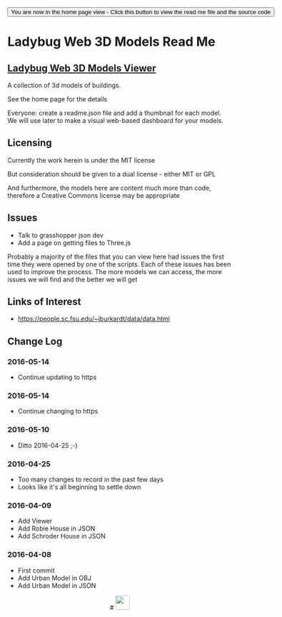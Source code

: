 <span style=display:none; >
[You are now in a GitHub source code view - click this link to view the home page]
( https://ladybug-tools.github.io/3d-models/ "View file as a web page." ) </span>
<input type=button onclick=window.location.href='https://github.com/ladybug-tools/3d-models/';
value='You are now in the home page view - Click this button to view the read me file and the source code' >

Ladybug Web 3D Models Read Me
===

## [Ladybug Web 3D Models Viewer]( https://ladybug-tools.github.io/3d-models/ )

A collection of 3d models of buildings.

See the home page for the details

Everyone: create a readme.json file and add a thumbnail for each model. We will use later to make a visual web-based dashboard for your models.


## Licensing

Currently the work herein is under the MIT license

But consideration should be given to a dual license - either MIT or GPL

And furthermore, the models here are content much more than code, therefore a Creative Commons license may be appropriate

## Issues

* Talk to grasshopper json dev
* Add a page on getting files to Three.js

Probably a majority of the files that you can view here had issues the first time they were opened by one of the scripts.
Each of these issues has been used to improve the process.
The more models we can access, the more issues we will find and the better we will get


## Links of Interest

* https://people.sc.fsu.edu/~jburkardt/data/data.html


## Change Log

### 2016-05-14

* Continue updating to https

### 2016-05-14

* Continue changing to https

### 2016-05-10

* Ditto 2016-04-25 ;-)

### 2016-04-25

* Too many changes to record in the past few days
* Looks like it's all beginning to settle down



### 2016-04-09

* Add Viewer
* Add Robie House in JSON
* Add Schroder House in JSON

### 2016-04-08

* First commit
* Add Urban Model in OBJ
* Add Urban Model in JSON


<center title="dingbat" >
# <a href=javascript:window.scrollTo(0,0); style=text-decoration:none; ><img src="http://ladybug-tools.github.io/images/ladybug_tools_logo.png" width=32 ></a>
</center>

